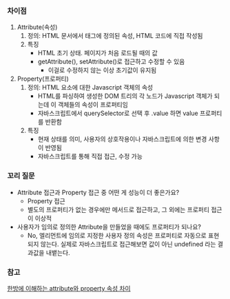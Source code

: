 ### 차이점
1. Attribute(속성)
    1. 정의: HTML 문서에서 태그에 정의된 속성, HTML 코드에 직접 작성됨
    2. 특징
        - HTML 초기 상태. 페이지가 처음 로드될 때의 값
        - getAttribute(), setAttribute()로 접근하고 수정할 수 있음
            - 이걸로 수정하지 않는 이상 초기값이 유지됨
2. Property(프로퍼티)
    1. 정의: HTML 요소에 대한 Javascript 객체의 속성
        - HTML를 파싱하여 생성한 DOM 트리의 각 노드가 Javascript 객체가 되는데 이 객체들의 속성이 프로퍼티임
        - 자바스크립트에서 querySelector로 선택 후 .value 하면 value 프로퍼티를 반환함
    2. 특징
        - 현재 상태를 의미, 사용자의 상호작용이나 자바스크립트에 의한 변경 사항이 반영됨
        - 자바스크립트를 통해 직접 접근, 수정 가능
      
### 꼬리 질문
- Attribute 접근과 Property 접근 중 어떤 게 성능이 더 좋은가요?
    - Property 접근
    - 별도의 프로퍼티가 없는 경우에만 메서드로 접근하고, 그 외에는 프로퍼티 접근이 이상적
- 사용자가 임의로 정의한 Attribute을 만들었을 때에도 프로퍼티가 되나요?
    - No, 엘리먼트에 임의로 지정한 사용자 정의 속성은 프로퍼티로 자동으로 표현되지 않는다. 실제로 자바스크립트로 접근해보면 값이 아닌 undefined 라는 결과값을 내뱉는다.
 
### 참고
[한방에 이해하는 attribute와 property 속성 차이](https://inpa.tistory.com/entry/%F0%9F%8C%90-attribute-property-%EC%B0%A8%EC%9D%B4)
